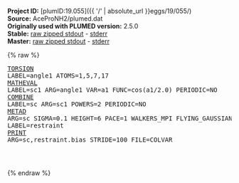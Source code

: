 **Project ID:** [plumID:19.055]({{ '/' | absolute_url }}eggs/19/055/)  
**Source:** AceProNH2/plumed.dat  
**Originally used with PLUMED version:** 2.5.0  
**Stable:** [raw zipped stdout](plumed.dat.plumed.stdout.txt.zip) - [stderr](plumed.dat.plumed.stderr)  
**Master:** [raw zipped stdout](plumed.dat.plumed_master.stdout.txt.zip) - [stderr](plumed.dat.plumed_master.stderr)  

{% raw %}<pre>
<a href="https://plumed.github.io/doc-master/user-doc/html/_t_o_r_s_i_o_n.html">TORSION</a> LABEL=angle1 ATOMS=1,5,7,17
<a href="https://plumed.github.io/doc-master/user-doc/html/_m_a_t_h_e_v_a_l.html">MATHEVAL</a> LABEL=sc1 ARG=angle1 VAR=a1 FUNC=cos(a1/2.0) PERIODIC=NO
<a href="https://plumed.github.io/doc-master/user-doc/html/_c_o_m_b_i_n_e.html">COMBINE</a>  LABEL=sc  ARG=sc1    POWERS=2                PERIODIC=NO
<a href="https://plumed.github.io/doc-master/user-doc/html/_m_e_t_a_d.html">METAD</a> ARG=sc SIGMA=0.1 HEIGHT=6 PACE=1 WALKERS_MPI FLYING_GAUSSIAN FILE=HILLS LABEL=restraint
<a href="https://plumed.github.io/doc-master/user-doc/html/_p_r_i_n_t.html">PRINT</a> ARG=sc,restraint.bias STRIDE=100 FILE=COLVAR

</pre>{% endraw %}
